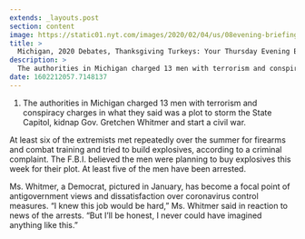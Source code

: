 ```yaml
--- 
extends: _layouts.post 
section: content 
image: https://static01.nyt.com/images/2020/02/04/us/08evening-briefing-whitmer/08evening-briefing-whitmer-facebookJumbo-v2.jpg 
title: > 
  Michigan, 2020 Debates, Thanksgiving Turkeys: Your Thursday Evening Briefing 
description: > 
  The authorities in Michigan charged 13 men with terrorism and conspiracy charges in what they said was a plot to storm the State Capitol, kidnap Gov.At least six of the extremists met repeatedly over the summer for firearms and combat training and tried to build explosives, according to a criminal complaint.believed the men were planning to buy explosives this week for their plot.Ms. Whitmer, a Democrat, pictured in January, has become a focal point of antigovernment views and dissatisfaction over coronavirus control measures.“I knew this job would be hard,” Ms. Whitmer said in reaction to news of the arrests. 
date: 1602212057.7148137 
--- 
```

1. The authorities in Michigan charged 13 men with terrorism and conspiracy charges in what they said was a plot to storm the State Capitol, kidnap Gov. Gretchen Whitmer and start a civil war.

At least six of the extremists met repeatedly over the summer for firearms and combat training and tried to build explosives, according to a criminal complaint. The F.B.I. believed the men were planning to buy explosives this week for their plot. At least five of the men have been arrested.

Ms. Whitmer, a Democrat, pictured in January, has become a focal point of antigovernment views and dissatisfaction over coronavirus control measures. “I knew this job would be hard,” Ms. Whitmer said in reaction to news of the arrests. “But I’ll be honest, I never could have imagined anything like this.”
